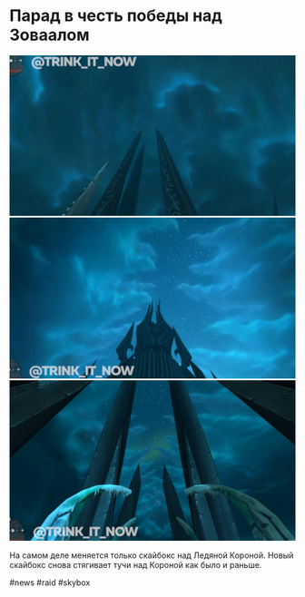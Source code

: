 # Парад в честь победы над Зоваалом

<center>
<img src=https://github.com/MagicalCow/TrinkIT-News/blob/main/Assets/WH326274/WH326274-1.jpg float=center>
<img src=https://github.com/MagicalCow/TrinkIT-News/blob/main/Assets/WH326274/WH326274-2.jpg float=center>
<img src=https://github.com/MagicalCow/TrinkIT-News/blob/main/Assets/WH326274/WH326274-3.jpg float=center>
</center>

На самом деле меняется только скайбокс над Ледяной Короной. Новый скайбокс снова стягивает тучи над Короной как было и раньше.

#news #raid #skybox